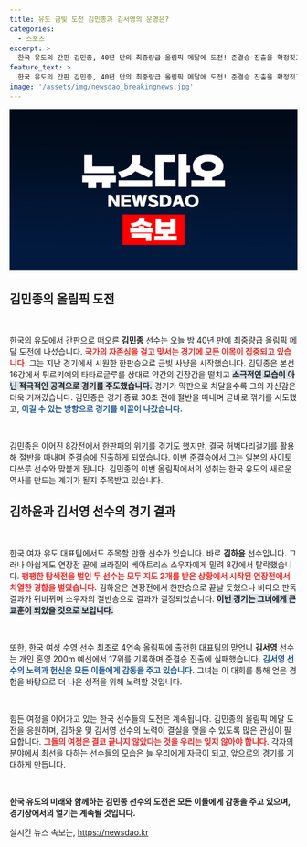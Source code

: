```yaml
---
title: 유도 금빛 도전 김민종과 김서영의 운명은?
categories:
  - 스포츠
excerpt: >
  한국 유도의 간판 김민종, 40년 만의 최중량급 올림픽 메달에 도전! 준결승 진출을 확정짓고 일본의 강적과 맞붙게 되며 국민의 기대가 쏠린다.
feature_text: >
  한국 유도의 간판 김민종, 40년 만의 최중량급 올림픽 메달에 도전! 준결승 진출을 확정짓고 일본의 강적과 맞붙게 되며 국민의 기대가 쏠린다.
image: '/assets/img/newsdao_breakingnews.jpg'
---
```


<p><img src="/assets/img/newsdao_breakingnews.jpg" alt="firstkoreanews 속보" /></p>

<h2 data-ke-size="size26">김민종의 올림픽 도전</h2>

<p data-ke-size="size16">&nbsp;</p>

<p>한국의 유도에서 간판으로 떠오른 <b>김민종</b> 선수는 오늘 밤 40년 만에 최중량급 올림픽 메달 도전에 나섰습니다. <b><span style="color: #ee2323;">국가의 자존심을 걸고 맞서는 경기에 모든 이목이 집중되고 있습니다.</span></b> 그는 지난 경기에서 시원한 한판승으로 금빛 사냥을 시작했습니다. 김민종은 본선 16강에서 튀르키예의 타타로글루를 상대로 약간의 긴장감을 떨치고 <b><span style="background-color: #21538527;">소극적인 모습이 아닌 적극적인 공격으로 경기를 주도했습니다.</span></b> 경기가 막판으로 치달을수록 그의 자신감은 더욱 커져갔습니다. 김민종은 경기 종료 30초 전에 절반을 따내며 곧바로 꺾기를 시도했고, <b><span style="color: #1a5490;">이길 수 있는 방향으로 경기를 이끌어 나갔습니다.</span></b></p>

<p data-ke-size="size16">&nbsp;</p>

<p>김민종은 이어진 8강전에서 한판패의 위기를 겪기도 했지만, 결국 허벅다리걸기를 활용해 절반을 따내며 준결승에 진출하게 되었습니다. 이번 준결승에서 그는 일본의 사이토 다쓰루 선수와 맞붙게 됩니다. 김민종의 이번 올림픽에서의 성취는 한국 유도의 새로운 역사를 만드는 계기가 될지 주목받고 있습니다.</p>

<h2 data-ke-size="size26">김하윤과 김서영 선수의 경기 결과</h2>

<p data-ke-size="size16">&nbsp;</p>

<p>한국 여자 유도 대표팀에서도 주목할 만한 선수가 있습니다. 바로 <b>김하윤</b> 선수입니다. 그러나 아쉽게도 연장전 끝에 브라질의 베아트리스 소우자에게 밀려 8강에서 탈락했습니다. <b><span style="color: #ee2323;">팽팽한 탐색전을 벌인 두 선수는 모두 지도 2개를 받은 상황에서 시작된 연장전에서 치열한 경합을 벌였습니다.</span></b> 김하윤은 연장전에서 한판승으로 끝날 듯했으나 비디오 판독 결과가 뒤바뀌며 소우자의 절반승으로 결과가 결정되었습니다. <b><span style="background-color: #21538527;">이번 경기는 그녀에게 큰 교훈이 되었을 것으로 보입니다.</span></b></p>

<p data-ke-size="size16">&nbsp;</p>

<p>또한, 한국 여성 수영 선수 최초로 4연속 올림픽에 출전한 대표팀의 맏언니 <b>김서영</b> 선수는 개인 혼영 200m 예선에서 17위를 기록하며 준결승 진출에 실패했습니다. <b><span style="color: #1a5490;">김서영 선수의 노력과 헌신은 모든 이들에게 감동을 주고 있습니다.</span></b> 그녀는 이 대회를 통해 얻은 경험을 바탕으로 더 나은 성적을 위해 노력할 것입니다.</p>

<p data-ke-size="size16">&nbsp;</p>

<p>힘든 여정을 이어가고 있는 한국 선수들의 도전은 계속됩니다. 김민종의 올림픽 메달 도전을 응원하며, 김하윤 및 김서영 선수의 노력이 결실을 맺을 수 있도록 많은 관심이 필요합니다. <b><span style="color: #ee2323;">그들의 여정은 결코 끝나지 않았다는 것을 우리는 잊지 않아야 합니다.</span></b> 각자의 분야에서 최선을 다하는 선수들의 모습은 늘 우리에게 자극이 되고, 앞으로의 경기를 기대하게 만듭니다. </p>

<p data-ke-size="size16">&nbsp;</p>

<p><b>한국 유도의 미래와 함께하는 김민종 선수의 도전은 모든 이들에게 감동을 주고 있으며, 경기장에서의 열기는 계속될 것입니다.</b></p>
실시간 뉴스 속보는, <a href="https://newsdao.kr" rel="dofollow">https://newsdao.kr</a>


